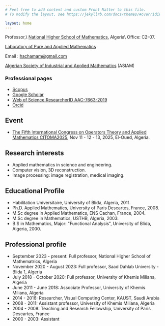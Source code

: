 ```yaml
---
# Feel free to add content and custom Front Matter to this file.
# To modify the layout, see https://jekyllrb.com/docs/themes/#overriding-theme-defaults

layout: home
---
```


<!-- # Mohammed Hachama -->

Professor,\\
[National Higher School of Mathematics](http://www.nhsm.edu.dz), Algeria\\
Office: C2-07.

[Laboratory of Pure and Applied Mathematics](http://virtuelcampus.univ-msila.dz/lmpa2/)

Email : <hachamam@gmail.com>

[Algerian Society of Industrial and Applied Mathematics](https://asiam.netlify.app/) (ASIAM)

### Professional pages

* [Scopus](https://www.scopus.com/authid/detail.uri?authorId=14048333600)
* [Google Scholar](http://scholar.google.fr/citations?sortby=pubdate&hl=fr&user=NApH4ggAAAAJ&view_op=list_works)
* [Web of Science ResearcherID AAC-7663-2019](https://www.webofscience.com/wos/author/record/2100283/)
* [Orcid](https://orcid.org/0000-0002-2441-5003)

## Event
* [The Fifth International Congress on  Operators Theory and Applied Mathematics CITOMA2025](https://citoma5.univ-eloued.dz), Nov 11 - 12 - 13, 2025, El-Oued, Algeria.

<!-- * [Second International Conference on Mathematics and Applications (ICMA'2023)](https://icma23.sciencesconf.org/), 26-27 Sept 2023.-->
<!-- * [International Conference on Mathematics and Applications (ICMA'2021)](https://icma21.sciencesconf.org/)-->

## Research interests

* Applied mathematics in science and engineering.
* Computer vision, 3D reconstruction.
* Image processing: image registration, medical imaging.

## Educational Profile

* Habilitation Universitaire, University of Blida, Algeria, ​2011.
* Ph.D. Applied Mathematics, University of Paris Descartes, France, 2008.
* M.Sc degree in Applied Mathematics, ENS Cachan, France, 2004.
* M.Sc degree in Mathematics, USTHB, Algeria, 2003.
* B.S in Mathematics, Major: "Functional Analysis", University of Blida, Algeria, 2000.  

## Professional profile

* September 2023 - present: Full professor, National Higher School of Mathematrics, Algeria  
* November 2020 - August 2023: Full professor, Saad Dahlab University - Blida 1, Algeria  
* July 2018 - October 2020: Full professor, University of Khemis Miliana, Algeria  
* June 2011 - June 2018: Associate Professor, University of Khemis Miliana, Algeria  
* 2014 - 2016: Researcher, Visual Computing Center, KAUST, Saudi Arabia  
* 2008 - 2011: Assistant professor, University of Khemis Miliana, Algeria  
* 2004 - 2008: Teaching and Research Fellowship, University of Paris Descartes, France  
* 2000 - 2003: Assistant
